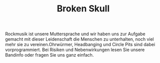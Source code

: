 ﻿---
layout: band
title: Broken Skull
website: https://www.facebook.com/BrokenSkullBand
style: Hard Rock 
logo: brokenskull_logo.png
picture: brokenskull_band.jpg
year: 2017
day: saturday
stagetime: Samstag, 08. Juli 2017, 20:00 Uhr
vimeo:
youtube: azS1TwzqTG4
spotify: 
soudcloud: 
bandcamp: 
flickr: 
---
Rockmusik ist unsere Muttersprache und wir haben uns zur Aufgabe gemacht mit dieser Leidenschaft die Menschen zu unterhalten, noch viel mehr sie zu vereinen.Ohrwürmer, Headbanging und Circle Pits sind dabei vorprogrammiert. Bei Risiken und Nebenwirkungen lesen Sie unsere Bandinfo oder fragen Sie uns ganz einfach.